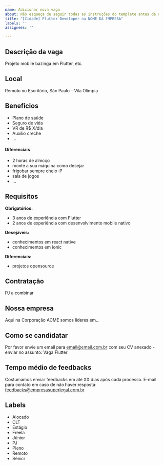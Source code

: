 ```yaml
---
name: Adicionar nova vaga
about: Não esqueça de seguir todas as instruções do template antes de abrir a vaga.
title: "[Cidade] Flutter Developer na NOME DA EMPRESA"
labels: ''
assignees: ''

---
```


<!-- 
==================================================
POR FAVOR, SÓ POSTE SE A VAGA FOR PARA Flutter ou Dart!

Não faça distinção de gênero no título da vaga.

Use: "Flutter Developer" ao invés de 
"Desenvolvedor Front-End" \o/

Exemplo: `[São Paulo] Flutter Developer na NOME DA EMPRESA`
==================================================
-->

## Descrição da vaga

Projeto mobile bazinga em Flutter, etc.

## Local

Remoto ou Escritório, São Paulo - Vila Olímpia

## Benefícios

- Plano de saúde
- Seguro de vida
- VR de R$ X/dia
- Auxílio creche
- ...

#### Diferenciais

- 2 horas de almoço
- monte a sua máquina como desejar
- frigobar sempre cheio :P
- sala de jogos
- ...

## Requisitos

**Obrigatórios:**
- 3 anos de experiência com Flutter
- 2 anos de experiência com desenvolvimento mobile nativo

**Desejáveis:**
- conhecimentos em react native
- conhecimentos em ionic

**Diferenciais:**
- projetos opensource

## Contratação

PJ a combinar

## Nossa empresa

Aqui na Corporação ACME somos líderes em...

## Como se candidatar

Por favor envie um email para email@email.com.br com seu CV anexado - enviar no assunto: Vaga Flutter

## Tempo médio de feedbacks

Costumamos enviar feedbacks em até XX dias após cada processo.
E-mail para contato em caso de não haver resposta: feedbacks@empresasuperlegal.com.br

## Labels

- Alocado
- CLT
- Estágio
- Freela
- Júnior
- PJ
- Pleno
- Remoto
- Sênior
